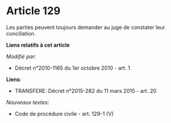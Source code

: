 # Article 129

Les parties peuvent toujours demander au juge de constater leur conciliation.

**Liens relatifs à cet article**

_Modifié par_:

  - Décret n°2010-1165 du 1er octobre 2010 - art. 1

**Liens**:

  - TRANSFERE: Décret n°2015-282 du 11 mars 2015 - art. 20

_Nouveaux textes_:

  - Code de procédure civile - art. 129-1 (V)
